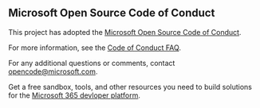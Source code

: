 ## Microsoft Open Source Code of Conduct 

This project has adopted the [Microsoft Open Source Code of Conduct](https://opensource.microsoft.com/codeofconduct/).

For more information, see the [Code of Conduct FAQ](https://opensource.microsoft.com/codeofconduct/faq/). 

For any additional questions or comments, contact [opencode@microsoft.com](mailto:opencode@microsoft.com). 

Get a free sandbox, tools, and other resources you need to build solutions for the [Microsoft 365 devloper platform](https://developer.microsoft.com/en-us/microsoft-365/dev-program). 
